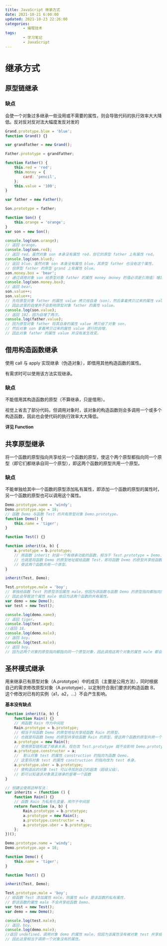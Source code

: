 ```yaml
---
title: JavaScript 继承方式
date: 2021-10-21 6:00:00
updated: 2021-10-23 22:26:00
categories:
        - 编程技术
tags:
        - 学习笔记
        - JavaScript
---
```


# 继承方式

## 原型链继承

### 缺点

会使一个对象过多继承一些没用或不需要的属性，则会导致代码的执行效率大大降低。反对反对反对法大幅度发反对发的

```JavaScript
Grand.prototype.blue = 'blue';
function Grand() {}

var grandfather = new Grand();

Father.prototype = grandfather;

function Father() {
	this.red = 'red';
	this.money = {
		card: 'pencil',
	};
	this.value = '100';
}

var father = new Father();

Son.prototype = father;

function Son() {
	this.orange = 'orange';
}
var son = new Son();

console.log(son.orange);
// 返回 orange。
console.log(son.red);
// 返回 red，虽然对象 son 本身没有属性 red，但它的原型 father 上有属性 red。
console.log(son.blue);
// 返回 blue，虽然对象 son 本身没有属性 blue，其原型 father 也没有这个属性，
// 但原型 father 的原型 grand 上有属性 blue。
son.money.box = 'bear';
// 通过调用对象 son 给原型对象 father 的属性 money（money 的值必须是引用值）增加一个引用值 box。
console.log(son.money.box);
// 返回 bear。
son.value++;
son.value++;
// 先将原型对象 father 的属性 value 拷贝给自身（son），然后拿着拷贝过来的属性 value 进行自增。
// 因此这里的自增并不会影响原型对象 father 的属性 value。
console.log(son.value);
// 返回 102，因为自增了两次。
console.log(father.value);
// 因为原型对象 father 将其自身的属性 value 拷贝给了对象 son，
// 然后对象 son 拿着拷贝过来的属性 value 进行的自增，
// 因此对象 father 的属性 value 并没有发生改变。
```

## 借用构造函数继承

使用 call 与 apply 实现继承（伪造对象），即借用其他构造函数的属性。

有需求时可以使用该方法实现继承。

### 缺点

不能借用其构造函数的原型（不算继承，只是借用）。

视觉上省去了部分代码，但调用对象时，该对象的构造函数则会多调用一个或多个构造函数，因此也会使代码的执行效率大大降低。

**详见 Function**

## 共享原型继承

将一个函数的原型指向共享给另一个函数的原型，使这个两个原型都指向同一个原型（即它们都继承自同一个原型），即这两个函数的原型共用一个原型。

### 缺点

不能单独给其中一个函数的原型添加私有属性，即添加一个函数的原型的属性时，另一个函数的原型也可以调用这个属性。

```JavaScript
Demo.prototype.name = 'windy';
Demo.prototype.age = 18;
// 函数 Demo 与函数 Test 的共有原型对象 Demo.prototype。
function Demo() {
	this.name = 'tiger';
}

function Test() {}

function inherit(a, b) {
	a.prototype = b.prototype;
	// 用函数 inherit 封装一个有继承功能的函数，相当于 Test.prototype = Demo.prototype ，
	// 也就是将函数 Demo 的原型地址赋给函数 Test，即将函数 Demo 的原型共享给函数 Test ,
	// 使这两个函数共用一个原型。
}

inherit(Test, Demo);

Test.prototype.male = 'boy';
// 单独给函数 Test 的原型添加属性 male，但因为该函数与函数 Demo 的原型指向都指向同一个原型，
// 因此会导致这个属性 male 依旧为这两个函数的共有属性。
var demo = new Demo();
var test = new Test();

console.log(demo.name);
// 返回 tiger。
console.log(test.age);
//返回 18。
console.log(demo.male);
// 返回 boy。
console.log(test.male);
// 返回 boy。
// 因为这两个对象的原型指向都指向同一个原型对象，因此调用这两个对象的属性 male 都会返回 body。
```

## 圣杯模式继承

用来继承已有原型对象（A.prototype）中的成员（主要是公用方法），同时根据自己的需求修改原型对象（A.prototype），以定制符合我们要求的构造函数 B，这个修改对已有的实例（a1，a2，…）不会产生影响。

**基本没有缺点**

```JavaScript
function inherit(a, b) {
	function Rain() {}
	// 用函数 Rain 作为中间层
	Rain.prototype = b.prototype;
	// 相当于将函数 Demo 的原型地址共享给函数 Rain 的原型，
	// 也就是将函数 Demo 的原型共享给函数 Rain 的原型。使这两个函数的原型共用一个原型
	a.prototype = new Rain();
	// 使用原型链形成了继承关系，现在改 Test.prototype 就不会影响 Demo.prototype
	a.prototype.constructor = a;
	//  默认对象 test 的属性 construction 的指向为函数 Demo，
	// 这里将对象 test 的属性 construction 的指向改为 test 本身。
	a.prototype.uber = b.prototype;
	// 使构造出的对象 test 可以寻找到自己的超类（超级父级），
	// 即可以知道该对象真正继承的是哪一个函数
}

// 但建议使用这种写法：
var inherits = (function () {
	function Rain() {}
	// 函数 Rain 为私有化变量，用作于中间层
	return function (a, b) {
		Rain.prototype = b.prototype;
		a.prototype = new Rain();
		a.prototype.constructor = a;
		a.prototype.uber = b.prototype;
	};
})();

Demo.prototype.name = 'windy';
Demo.prototype.age = 18;

function Demo() {
	this.name = 'tiger';
}

function Test() {}

inherit(Test, Demo);

Test.prototype.male = 'boy';
// 给函数 Test 添加属性 male，则属性 male 是该函数的私有属性，
// 即该函数的属性 male 不会共享给函数 Demo。
var test = new Test();
var demo = new Demo();

console.log(test.male);
// 返回，boy。
console.log(demo.male);
//返回 undefined，调用对象 demo 的属性 male，但因为该属性没有被对象 test 共享给对象 demo，
// 因此这里相当于调用一个对象没有的属性。
```
